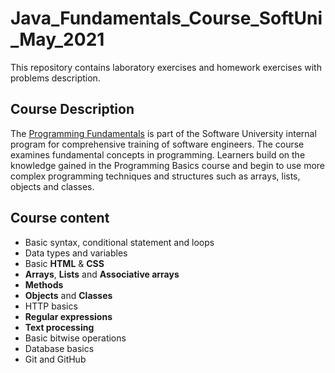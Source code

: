 # Java_Fundamentals_Course_SoftUni_May_2021
This repository contains laboratory exercises and homework exercises with problems description.

## Course Description
The [Programming Fundamentals](https://softuni.bg/trainings/3366/java-fundamentals-may-2021) is part of the Software University internal program for comprehensive training of software engineers. The course examines fundamental concepts in programming. Learners build on the knowledge gained in the Programming Basics course and begin to use more complex programming techniques and structures such as arrays, lists, objects and classes.

## Course content
- Basic syntax, conditional statement and loops
- Data types and variables
- Basic **HTML** & **CSS**
- **Arrays**, **Lists** and **Associative arrays**
- **Methods**
- **Objects** and **Classes**
- HTTP basics
- **Regular expressions**
- **Text processing**
- Basic bitwise operations
- Database basics
- Git and GitHub
